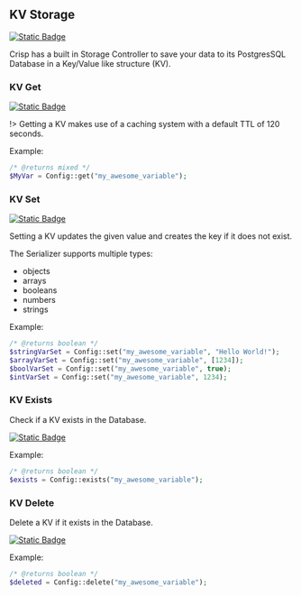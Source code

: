## KV Storage

[![Static Badge](https://img.shields.io/badge/Doxygen-API%20Documentation-purple)](https://api.crispcms.jrbit.de/d9/d4c/classcrisp_1_1api_1_1_config.html)

Crisp has a built in Storage Controller to save your data to its PostgresSQL Database in a Key/Value like structure (KV).


### KV Get 

[![Static Badge](https://img.shields.io/badge/Doxygen-Reference-cyan)](https://api.crispcms.jrbit.de/d9/d4c/classcrisp_1_1api_1_1_config.html#aa529c4051ad0e8399e7ab71dd04f3e0c)

!> Getting a KV makes use of a caching system with a default TTL of 120 seconds.

Example:
```php
/* @returns mixed */
$MyVar = Config::get("my_awesome_variable");
```

### KV Set 
[![Static Badge](https://img.shields.io/badge/Doxygen-Reference-cyan)](https://api.crispcms.jrbit.de/d9/d4c/classcrisp_1_1api_1_1_config.html#a74033a1a090875e7716e5541c111d7ce)

Setting a KV updates the given value and creates the key if it does not exist.

The Serializer supports multiple types:

- objects
- arrays
- booleans
- numbers
- strings

Example:
```php
/* @returns boolean */
$stringVarSet = Config::set("my_awesome_variable", "Hello World!");
$arrayVarSet = Config::set("my_awesome_variable", [1234]);
$boolVarSet = Config::set("my_awesome_variable", true);
$intVarSet = Config::set("my_awesome_variable", 1234);
```

### KV Exists 

Check if a KV exists in the Database.

[![Static Badge](https://img.shields.io/badge/Doxygen-Reference-cyan)](https://api.crispcms.jrbit.de/d9/d4c/classcrisp_1_1api_1_1_config.html#a7b112ef5037b56373fa735d7b11b1c1e)

Example:
```php
/* @returns boolean */
$exists = Config::exists("my_awesome_variable");
```

### KV Delete 

Delete a KV if it exists in the Database.

[![Static Badge](https://img.shields.io/badge/Doxygen-Reference-cyan)](https://api.crispcms.jrbit.de/d9/d4c/classcrisp_1_1api_1_1_config.html#a50988735f04237d816d027249c9d9d25)


Example:
```php
/* @returns boolean */
$deleted = Config::delete("my_awesome_variable");
```
